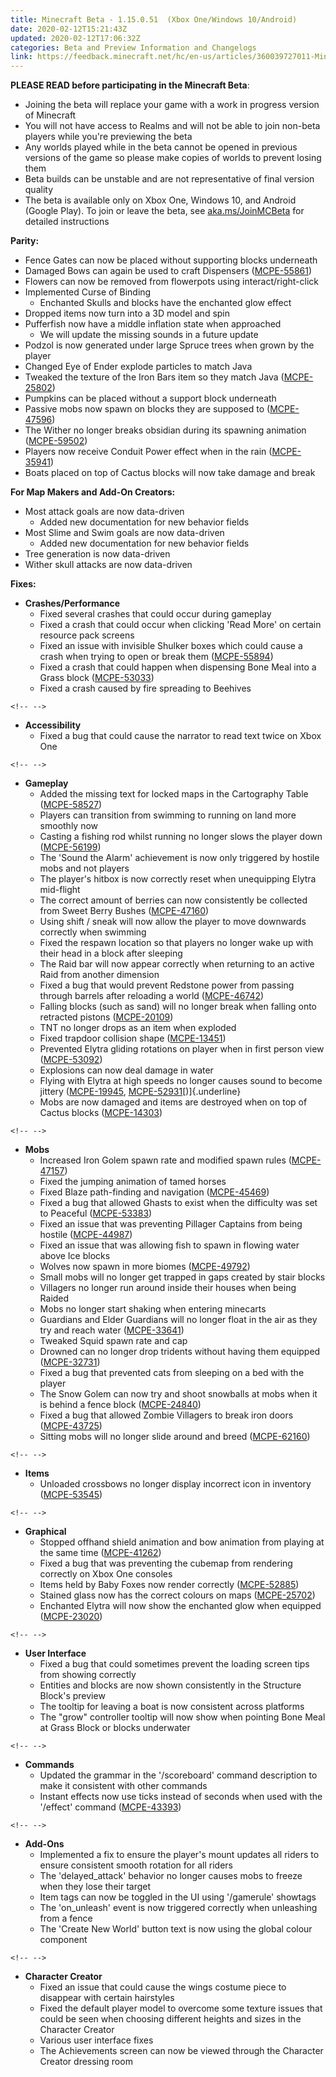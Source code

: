 ```yaml
---
title: Minecraft Beta - 1.15.0.51  (Xbox One/Windows 10/Android)
date: 2020-02-12T15:21:43Z
updated: 2020-02-12T17:06:32Z
categories: Beta and Preview Information and Changelogs
link: https://feedback.minecraft.net/hc/en-us/articles/360039727011-Minecraft-Beta-1-15-0-51-Xbox-One-Windows-10-Android-
---
```


**PLEASE READ before participating in the Minecraft Beta**:

-   Joining the beta will replace your game with a work in progress version of Minecraft
-   You will not have access to Realms and will not be able to join non-beta players while you\'re previewing the beta
-   Any worlds played while in the beta cannot be opened in previous versions of the game so please make copies of worlds to prevent losing them
-   Beta builds can be unstable and are not representative of final version quality
-   The beta is available only on Xbox One, Windows 10, and Android (Google Play). To join or leave the beta, see [aka.ms/JoinMCBeta](https://aka.ms/JoinMCBeta) for detailed instructions 

**Parity:**

-   Fence Gates can now be placed without supporting blocks underneath
-   Damaged Bows can again be used to craft Dispensers ([MCPE-55861](https://bugs.mojang.com/browse/MCPE-55861))
-   Flowers can now be removed from flowerpots using interact/right-click
-   Implemented Curse of Binding
    -   Enchanted Skulls and blocks have the enchanted glow effect
-   Dropped items now turn into a 3D model and spin
-   Pufferfish now have a middle inflation state when approached
    -   We will update the missing sounds in a future update
-   Podzol is now generated under large Spruce trees when grown by the player
-   Changed Eye of Ender explode particles to match Java
-   Tweaked the texture of the Iron Bars item so they match Java ([MCPE-25802](https://bugs.mojang.com/browse/MCPE-25802))
-   Pumpkins can be placed without a support block underneath
-   Passive mobs now spawn on blocks they are supposed to ([MCPE-47596](https://bugs.mojang.com/browse/MCPE-47596))
-   The Wither no longer breaks obsidian during its spawning animation ([MCPE-59502](https://bugs.mojang.com/browse/MCPE-59502))
-   Players now receive Conduit Power effect when in the rain ([MCPE-35941](https://bugs.mojang.com/browse/MCPE-35941))
-   Boats placed on top of Cactus blocks will now take damage and break 

**For Map Makers and Add-On Creators:**

-   Most attack goals are now data-driven
    -   Added new documentation for new behavior fields
-   Most Slime and Swim goals are now data-driven
    -   Added new documentation for new behavior fields
-   Tree generation is now data-driven
-   Wither skull attacks are now data-driven 

**Fixes:**

-   **Crashes/Performance**
    -   Fixed several crashes that could occur during gameplay
    -   Fixed a crash that could occur when clicking \'Read More\' on certain resource pack screens 
    -   Fixed an issue with invisible Shulker boxes which could cause a crash when trying to open or break them ([MCPE-55894](https://bugs.mojang.com/browse/MCPE-55894))
    -   Fixed a crash that could happen when dispensing Bone Meal into a Grass block ([MCPE-53033](https://bugs.mojang.com/browse/MCPE-53033))
    -   Fixed a crash caused by fire spreading to Beehives 

```{=html}
<!-- -->
```
-   **Accessibility**
    -   Fixed a bug that could cause the narrator to read text twice on Xbox One 

```{=html}
<!-- -->
```
-   **Gameplay**
    -   Added the missing text for locked maps in the Cartography Table ([MCPE-58527](https://bugs.mojang.com/browse/MCPE-58527))
    -   Players can transition from swimming to running on land more smoothly now
    -   Casting a fishing rod whilst running no longer slows the player down ([MCPE-56199](https://bugs.mojang.com/browse/MCPE-56199))
    -   The \'Sound the Alarm\' achievement is now only triggered by hostile mobs and not players
    -   The player\'s hitbox is now correctly reset when unequipping Elytra mid-flight
    -   The correct amount of berries can now consistently be collected from Sweet Berry Bushes ([MCPE-47160](https://bugs.mojang.com/browse/MCPE-47160))
    -   Using shift / sneak will now allow the player to move downwards correctly when swimming
    -   Fixed the respawn location so that players no longer wake up with their head in a block after sleeping
    -   The Raid bar will now appear correctly when returning to an active Raid from another dimension
    -   Fixed a bug that would prevent Redstone power from passing through barrels after reloading a world ([MCPE-46742](https://bugs.mojang.com/browse/MCPE-46742))
    -   Falling blocks (such as sand) will no longer break when falling onto retracted pistons ([MCPE-20109](https://bugs.mojang.com/browse/MCPE-20109))
    -   TNT no longer drops as an item when exploded
    -   Fixed trapdoor collision shape ([MCPE-13451](https://bugs.mojang.com/browse/MCPE-13451))
    -   Prevented Elytra gliding rotations on player when in first person view ([MCPE-53092](https://bugs.mojang.com/browse/MCPE-53092))
    -   Explosions can now deal damage in water
    -   Flying with Elytra at high speeds no longer causes sound to become jittery ([MCPE-19945](https://bugs.mojang.com/browse/MCPE-19945), [MCPE-52931](https://bugs.mojang.com/browse/MCPE-52931)[)]{.underline}
    -   Mobs are now damaged and items are destroyed when on top of Cactus blocks ([MCPE-14303](https://bugs.mojang.com/browse/MCPE-14303)) 

```{=html}
<!-- -->
```
-   **Mobs**
    -   Increased Iron Golem spawn rate and modified spawn rules ([MCPE-47157](https://bugs.mojang.com/browse/MCPE-47157))
    -   Fixed the jumping animation of tamed horses
    -   Fixed Blaze path-finding and navigation ([MCPE-45469](https://bugs.mojang.com/browse/MCPE-45469))
    -   Fixed a bug that allowed Ghasts to exist when the difficulty was set to Peaceful ([MCPE-53383](https://bugs.mojang.com/browse/MCPE-53383))
    -   Fixed an issue that was preventing Pillager Captains from being hostile ([MCPE-44987](https://bugs.mojang.com/browse/MCPE-44987))
    -   Fixed an issue that was allowing fish to spawn in flowing water above Ice blocks
    -   Wolves now spawn in more biomes ([MCPE-49792](https://bugs.mojang.com/browse/MCPE-49792))
    -   Small mobs will no longer get trapped in gaps created by stair blocks
    -   Villagers no longer run around inside their houses when being Raided
    -   Mobs no longer start shaking when entering minecarts
    -   Guardians and Elder Guardians will no longer float in the air as they try and reach water ([MCPE-33641](https://bugs.mojang.com/browse/MCPE-33641))
    -   Tweaked Squid spawn rate and cap
    -   Drowned can no longer drop tridents without having them equipped ([MCPE-32731](https://bugs.mojang.com/browse/MCPE-32731))
    -   Fixed a bug that prevented cats from sleeping on a bed with the player
    -   The Snow Golem can now try and shoot snowballs at mobs when it is behind a fence block ([MCPE-24840](https://bugs.mojang.com/browse/MCPE-24840))
    -   Fixed a bug that allowed Zombie Villagers to break iron doors ([MCPE-43725](https://bugs.mojang.com/browse/MCPE-43725))
    -   Sitting mobs will no longer slide around and breed ([MCPE-62160](https://bugs.mojang.com/browse/MCPE-62160)) 

```{=html}
<!-- -->
```
-   **Items**
    -   Unloaded crossbows no longer display incorrect icon in inventory ([MCPE-53545](https://bugs.mojang.com/browse/MCPE-53545))

```{=html}
<!-- -->
```
-   **Graphical**
    -   Stopped offhand shield animation and bow animation from playing at the same time ([MCPE-41262](https://bugs.mojang.com/browse/MCPE-41262))
    -   Fixed a bug that was preventing the cubemap from rendering correctly on Xbox One consoles 
    -   Items held by Baby Foxes now render correctly ([MCPE-52885](https://bugs.mojang.com/browse/MCPE-52885))
    -   Stained glass now has the correct colours on maps ([MCPE-25702](https://bugs.mojang.com/browse/MCPE-25702))
    -   Enchanted Elytra will now show the enchanted glow when equipped ([MCPE-23020](https://bugs.mojang.com/browse/MCPE-23020)) 

```{=html}
<!-- -->
```
-   **User Interface**
    -   Fixed a bug that could sometimes prevent the loading screen tips from showing correctly
    -   Entities and blocks are now shown consistently in the Structure Block\'s preview
    -   The tooltip for leaving a boat is now consistent across platforms
    -   The \"grow\" controller tooltip will now show when pointing Bone Meal at Grass Block or blocks underwater 

```{=html}
<!-- -->
```
-   **Commands**
    -   Updated the grammar in the \'/scoreboard\' command description to make it consistent with other commands
    -   Instant effects now use ticks instead of seconds when used with the \'/effect\' command ([MCPE-43393](https://bugs.mojang.com/browse/MCPE-43393)) 

```{=html}
<!-- -->
```
-   **Add-Ons**
    -   Implemented a fix to ensure the player\'s mount updates all riders to ensure consistent smooth rotation for all riders
    -   The \'delayed_attack\' behavior no longer causes mobs to freeze when they lose their target
    -   Item tags can now be toggled in the UI using \'/gamerule\' showtags
    -   The \'on_unleash\' event is now triggered correctly when unleashing from a fence
    -   The \'Create New World\' button text is now using the global colour component  

```{=html}
<!-- -->
```
-   **Character Creator**
    -   Fixed an issue that could cause the wings costume piece to disappear with certain hairstyles
    -   Fixed the default player model to overcome some texture issues that could be seen when choosing different heights and sizes in the Character Creator
    -   Various user interface fixes
    -   The Achievements screen can now be viewed through the Character Creator dressing room
